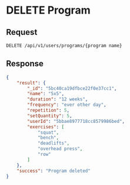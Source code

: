# DELETE Program

## Request

    DELETE /api/v1/users/programs/{program name}

## Response
```json
{
    "result": {
        "_id": "5bc40ca19dfbce22f0e37cc1",
        "name": "5x5",
        "duration": "12 weeks",
        "frequency": "ever other day",
        "repetition": 5,
        "setQuantity": 5,
        "userId": "5bbae8977718cc8579986bed",
        "exercises": [
            "squat",
            "bench",
            "deadlifts",
            "overhead press",
            "row"
        ]
    },
    "success": "Program deleted"
}
```
